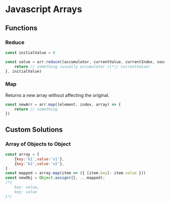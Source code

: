 # Javascript Arrays

## Functions

### Reduce

```js
const initialValue = 0

const value = arr.reduce((accumulator, currentValue, currentIndex, sourceArray) => {
    return // something (usually accumulator +|*|/ currentValue)
}, initialValue)
```

### Map

Returns a new array without affecting the original.

```js
const newArr = arr.map((element, index, array) => {
    return // something
})
```

## Custom Solutions

### Array of Objects to Object

```js
const array = [
    {key:'k1',value:'v1'},
    {key:'k2',value:'v2'},
]
const mapped = array.map(item => ({ [item.key]: item.value }))
const newObj = Object.assign({}, ...mapped);
/*{
    key: value,
    key: value
}*/
```
